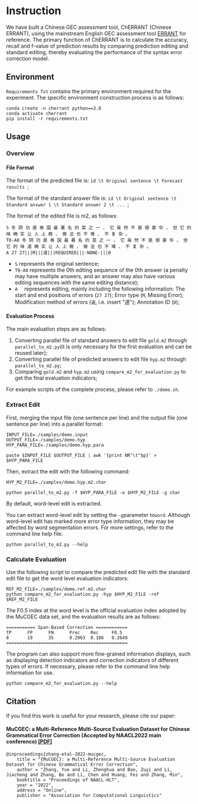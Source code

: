 # Instruction

We have built a Chinese GEC assessment tool, ChERRANT (Chinese ERRANT), using the mainstream English GEC assessment tool [ERRANT](https://github.com/chrisjbryant/errant) for reference. The primary function of ChERRANT is to calculate the accuracy, recall and f-value of prediction results by comparing prediction editing and standard editing, thereby evaluating the performance of the syntax error correction model.

## Environment

`Requirements Txt` contains the primary environment required for the experiment. The specific environment construction process is as follows:

```
conda create -n cherrant python==3.8
conda activate cherrant
pip install -r requirements.txt
```

## Usage

### Overview

#### File Format

The format of the predicted file is: `id \t Original sentence \t Forecast results `;

The format of the standard answer file is: `id \t Original sentence \t Standard answer 1 \t Standard answer 2 \t ... `;

The format of the edited file is m2, as follows:

```
S 冬 阴 功 是 泰 国 最 著 名 的 菜 之 一 ， 它 虽 然 不 是 很 豪 华 ， 但 它 的 味 确 实 让 人 上 瘾 ， 做 法 也 不 难 、 不 复 杂 。
T0-A0 冬 阴 功 是 泰 国 最 著 名 的 菜 之 一 ， 它 虽 然 不 是 很 豪 华 ， 但 它 的 味 道 确 实 让 人 上 瘾 ， 做 法 也 不 难 、 不 复 杂 。
A 27 27|||M|||道|||REQUIRED|||-NONE-|||0
```

+ `S` represents the original sentence;
+ `T0-A0` represents the 0th editing sequence of the 0th answer (a penalty may have multiple answers, and an answer may also have various editing sequences with the same editing distance);
+ `A  ` represents editing, mainly including the following information: The start and end positions of errors (`27 27`); Error type (`M`, Missing Error); Modification method of errors (`道`, i.e. insert "道"); Annotation ID (`0`);

#### Evaluation Process

The main evaluation steps are as follows:

1. Converting parallel file of standard answers to edit file `gold.m2` through `parallel_to_m2.py`(it is only necessary for the first evaluation and can be reused later);
2. Converting parallel file of predicted answers to edit file `hyp.m2` through `parallel_to_m2.py`;
3. Comparing `gold.m2` and `hyp.m2` using `compare_m2_for_evaluation.py` to get the final evaluation indicators;

For example scripts of the complete process, please refer to `./demo.sh`.

### Extract Edit

First, merging the input file (one sentence per line) and the output file (one sentence per line) into a parallel format:

```
INPUT_FILE=./samples/demo.input
OUTPUT_FILE=./samples/demo.hyp
HYP_PARA_FILE=./samples/demo.hyp.para

paste $INPUT_FILE $OUTPUT_FILE | awk '{print NR"\t"$p}' > $HYP_PARA_FILE
```

Then, extract the edit with the following command:

```
HYP_M2_FILE=./samples/demo.hyp.m2.char

python parallel_to_m2.py -f $HYP_PARA_FILE -o $HYP_M2_FILE -g char
```

By default, word-level edit is extracted.

You can extract word-level edit by setting the ` -g `parameter to` word `. Although word-level edit has marked more error type information, they may be affected by word segmentation errors. For more settings, refer to the command line help file:

```
python parallel_to_m2.py --help
```

### Calculate Evaluation

Use the following script to compare the predicted edit file with the standard edit file to get the word level evaluation indicators:

```
REF_M2_FILE=./samples/demo.ref.m2.char
python compare_m2_for_evaluation.py -hyp $HYP_M2_FILE -ref $REF_M2_FILE
```

The F0.5 index at the word level is the official evaluation index adopted by the MuCGEC data set, and the evaluation results are as follows:

```
=========== Span-Based Correction ============
TP      FP      FN      Prec    Rec     F0.5
8       19      35      0.2963  0.186   0.2649
==============================================
```

The program can also support more fine-grained information displays, such as displaying detection indicators and correction indicators of different types of errors. If necessary, please refer to the command line help information for use.

```
python compare_m2_for_evaluation.py --help
```

## Citation

If you find this work is useful for your research, please cite our paper:

#### MuCGEC: a Multi-Reference Multi-Source Evaluation Dataset for Chinese Grammatical Error Correction (Accepted by NAACL2022 main conference) [[PDF]](https://arxiv.org/pdf/2204.10994.pdf)

```
@inproceedings{zhang-etal-2022-mucgec,
    title = "{MuCGEC}: a Multi-Reference Multi-Source Evaluation Dataset for Chinese Grammatical Error Correction",
    author = "Zhang, Yue and Li, Zhenghua and Bao, Zuyi and Li, Jiacheng and Zhang, Bo and Li, Chen and Huang, Fei and Zhang, Min",
    booktitle = "Proceedings of NAACL-HLT",
    year = "2022",
    address = "Online",
    publisher = "Association for Computational Linguistics"
```